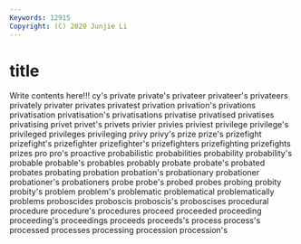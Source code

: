 ```yaml
---
Keywords: 12915
Copyright: (C) 2020 Junjie Li
---
```


# title

Write contents here!!!
cy's
private 
private's 
privateer 
privateer's 
privateers 
privately 
privater 
privates 
privatest 
privation
privation's 
privations 
privatisation 
privatisation's 
privatisations 
privatise 
privatised 
privatises 
privatising 
privet
privet's 
privets 
privier 
privies 
priviest 
privilege 
privilege's 
privileged 
privileges 
privileging
privy 
privy's 
prize 
prize's 
prizefight 
prizefight's 
prizefighter 
prizefighter's 
prizefighters 
prizefighting
prizefights 
prizes 
pro 
pro's 
proactive 
probabilistic 
probabilities 
probability 
probability's 
probable
probable's 
probables 
probably 
probate 
probate's 
probated 
probates 
probating 
probation 
probation's
probationary 
probationer 
probationer's 
probationers 
probe 
probe's 
probed 
probes 
probing 
probity
probity's 
problem 
problem's 
problematic 
problematical 
problematically 
problems 
proboscides 
proboscis 
proboscis's
proboscises 
procedural 
procedure 
procedure's 
procedures 
proceed 
proceeded 
proceeding 
proceeding's 
proceedings
proceeds 
proceeds's 
process 
process's 
processed 
processes 
processing 
procession 
procession's 
